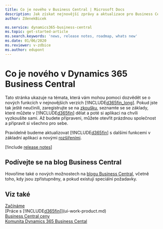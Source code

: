 ```yaml
---
title: Co je nového v Business Central | Microsoft Docs
description: Jak získat nejnovější zprávy a aktualizace pro Business Central.
author: ZdenekBicek

ms.service: dynamics365-business-central
ms.topic: get-started-article
ms.search.keywords: 'news, release notes, roadmap, whats new'
ms.date: 01/06/2020
ms.reviewer: v-zdbice
ms.author: edupont
---
```

# Co je nového v Dynamics 365 Business Central

Tato stránka ukazuje na témata, která vám mohou pomoci dozvědět se o nových funkcích v nejnovějších verzích [!INCLUDE[d365fin_long](includes/d365fin_long_md.md)]. Pokud jste tak ještě neučinili, zaregistrujte se na [zkoušku](https://trials.dynamics.com/), seznamte se se základy, které můžete v [!INCLUDE[d365fin](includes/d365fin_md.md)] dělat a poté si aplikaci na chvíli vyzkoušíte sami. Až budete připraveni, můžete otevřít prázdnou společnost a připravit si všechno pro sebe.  

Pravidelně budeme aktualizovat [!INCLUDE[d365fin](includes/d365fin_md.md)] s dalšími funkcemi v základní aplikaci a novými [rozšířeními](ui-extensions.md).  

[!include [release notes](includes/release-notes.md)]

## Podívejte se na blog Business Central

Hovoříme také o nových možnostech na [blogu Business Central](https://community.dynamics.com/business/b/financials/), včetně toho, kdy jsou zpřístupněny, a pokud existují speciální požadavky.  

## Viz také

[Začínáme](product-get-started.md)  
[Práce s [!INCLUDE[d365fin](includes/d365fin_md.md)]](ui-work-product.md)  
[Business Central ceny](https://dynamics.microsoft.com/en-us/business-central/overview/#pricing)  
[Komunita Dynamics 365 Business Cental](https://community.dynamics.com/business/)  

